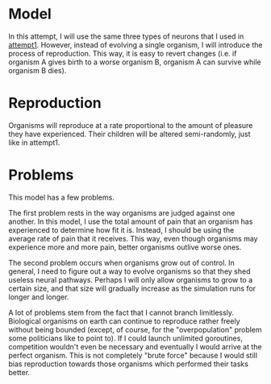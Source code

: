 # Model

In this attempt, I will use the same three types of neurons that I used in [attempt1](https://github.com/unixpickle/AI-attempts/tree/master/attempt1). However, instead of evolving a single organism, I will introduce the process of reproduction. This way, it is easy to revert changes (i.e. if organism A gives birth to a worse organism B, organism A can survive while organism B dies).

# Reproduction

Organisms will reproduce at a rate proportional to the amount of pleasure they have experienced. Their children will be altered semi-randomly, just like in attempt1.

# Problems

This model has a few problems.

The first problem rests in the way organisms are judged against one another. In this model, I use the total amount of pain that an organism has experienced to determine how fit it is. Instead, I should be using the average rate of pain that it receives. This way, even though organisms may experience more and more pain, better organisms outlive worse ones.

The second problem occurs when organisms grow out of control. In general, I need to figure out a way to evolve organisms so that they shed useless neural pathways. Perhaps I will only allow organisms to grow to a certain size, and that size will gradually increase as the simulation runs for longer and longer.

A lot of problems stem from the fact that I cannot branch limitlessly. Biological organisms on earth can continue to reproduce rather freely without being bounded (except, of course, for the "overpopulation" problem some politicians like to point to). If I could launch unlimited goroutines, competition wouldn't even be necessary and eventually I would arrive at the perfect organism. This is not completely "brute force" because I would still bias reproduction towards those organisms which performed their tasks better.
